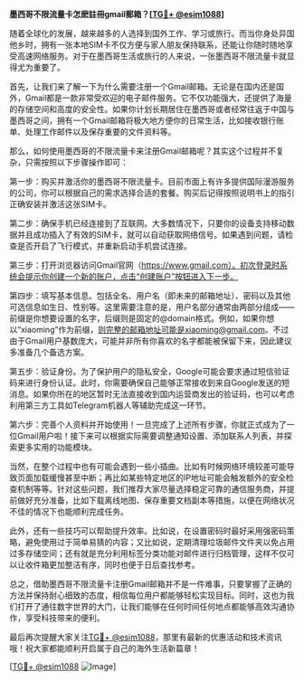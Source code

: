 **墨西哥不限流量卡怎麽註冊gmail郵箱？[[TG💪+ @esim1088](https://t.me/s/esim1088)]**

随着全球化的发展，越来越多的人选择到国外工作、学习或旅行。而当你身处异国他乡时，拥有一张本地SIM卡不仅方便与家人朋友保持联系，还能让你随时随地享受高速网络服务。对于在墨西哥生活或旅行的人来说，一张墨西哥不限流量卡就显得尤为重要了。

首先，让我们来了解一下为什么需要注册一个Gmail邮箱。无论是在国内还是国外，Gmail都是一款非常受欢迎的电子邮件服务。它不仅功能强大，还提供了海量的存储空间和高度的安全性。如果你计划长期居住在墨西哥或者经常往返于中国与墨西哥之间，拥有一个Gmail邮箱将极大地方便你的日常生活，比如接收银行账单、处理工作邮件以及保存重要的文件资料等。

那么，如何使用墨西哥的不限流量卡来注册Gmail邮箱呢？其实这个过程并不复杂，只需按照以下步骤操作即可：

第一步：购买并激活你的墨西哥不限流量卡。目前市面上有许多提供国际漫游服务的公司，你可以根据自己的需求选择合适的套餐。购买后记得按照说明书上的指引正确安装并激活这张SIM卡。

第二步：确保手机已经连接到了互联网。大多数情况下，只要你的设备支持移动数据并且成功插入了有效的SIM卡，就可以自动获取网络信号。如果遇到问题，请检查是否开启了飞行模式，并重新启动手机尝试连接。

第三步：打开浏览器访问Gmail官网（https://www.gmail.com）。初次登录时系统会提示你创建一个新的账户，点击“创建账户”按钮进入下一步。

第四步：填写基本信息。包括全名、用户名（即未来的邮箱地址）、密码以及其他可选信息如生日、性别等。这里需要注意的是，用户名部分通常由两部分组成——前缀是你想要设置的名字，后缀则是固定的@domain格式。例如，如果你想以“xiaoming”作为前缀，则完整的邮箱地址可能是xiaoming@gmail.com。不过由于Gmail用户基数庞大，可能并非所有你喜欢的名字都能被保留下来，因此建议多准备几个备选方案。

第五步：验证身份。为了保护用户的隐私安全，Google可能会要求通过短信验证码来进行身份认证。此时，你需要确保自己能够正常接收到来自Google发送的短消息。如果你所在的地区暂时无法直接收到国内运营商发出的验证码，也可以考虑利用第三方工具如Telegram机器人等辅助完成这一环节。

第六步：完善个人资料并开始使用！一旦完成了上述所有步骤，你就正式成为了一位Gmail用户啦！接下来可以根据实际需要调整通知设置、添加联系人列表，并探索更多实用的功能模块。

当然，在整个过程中也有可能会遇到一些小插曲。比如有时候网络环境较差可能导致页面加载缓慢甚至中断；再比如某些特定地区的IP地址可能会触发额外的安全检查机制等等。针对这些问题，我们推荐大家尽量选择稳定可靠的通信服务商，并提前做好充分准备，比如下载离线地图、保存重要文档副本等措施，以便在网络状况不佳的情况下也能顺利完成任务。

此外，还有一些技巧可以帮助提升效率。比如说，在设置密码时最好采用强密码策略，避免使用过于简单易猜的内容；又比如说，定期清理垃圾邮件文件夹以免占用过多存储空间；还有就是充分利用标签分类功能对邮件进行归档管理，这样不仅可以让收件箱更加整洁有序，同时也便于日后查找参考。

总之，借助墨西哥不限流量卡注册Gmail邮箱并不是一件难事，只要掌握了正确的方法并保持耐心细致的态度，相信每位用户都能够轻松实现目标。同时，这也为我们打开了通往数字世界的大门，让我们能够在任何时间任何地点都能够高效沟通协作，享受科技带来的便利。

最后再次提醒大家关注[TG💪+ @esim1088](https://t.me/s/esim1088)，那里有最新的优惠活动和技术资讯哦！祝大家都能顺利开启属于自己的海外生活新篇章！

[[TG💪+ @esim1088](https://t.me/s/esim1088) ![Image](https://i.postimg.cc/4NQfJmqS/Snipaste-2025-05-13-00-14-12.png)]